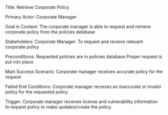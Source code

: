 Title: Retrieve Corporate Policy

Primary Actor: Corporate Manager

Goal in Context: The corporate manager is able to request and retrieve corporate policy from the policies database

Stakeholders:
  Corporate Manager: To request and receive relevant corporate policy

Preconditions:
  Requested policies are in policies database
  Proper request is put into place

Main Success Scenario: Corporate manager receives accurate policy for the request

Failed End Conditions: Corporate manager receives an inaccurate or invalid policy for the requested policy

Trigger: Corporate manager receives license and vulnerability information to request policy to make updates/create the policy
